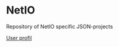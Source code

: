 # NetIO
Repository of NetIO specific JSON-projects

[User profil](http://netio.davideickhoff.de/en/profile/)
